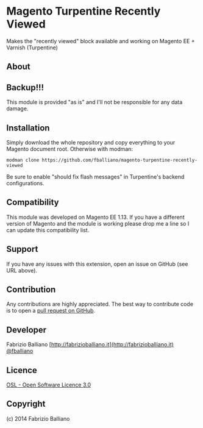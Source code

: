 Magento Turpentine Recently Viewed
==================================

Makes the "recently viewed" block available and working on Magento EE + Varnish (Turpentine)

About
-----

Backup!!!
---------
This module is provided "as is" and I'll not be responsible for any data damage.

Installation
------------

Simply download the whole repository and copy everything to your Magento document root.
Otherwise with modman:
```shell
modman clone https://github.com/fballiano/magento-turpentine-recently-viewed
```

Be sure to enable "should fix flash messages" in Turpentine's backend configurations.

Compatibility
-------------
This module was developed on Magento EE 1.13.
If you have a different version of Magento and the module is working please drop me a line so I can update this compatibility list.

Support
-------
If you have any issues with this extension, open an issue on GitHub (see URL above).

Contribution
------------
Any contributions are highly appreciated. The best way to contribute code is to open a
[pull request on GitHub](https://help.github.com/articles/using-pull-requests).

Developer
---------
Fabrizio Balliano
[http://fabrizioballiano.it](http://fabrizioballiano.it)  
[@fballiano](https://twitter.com/fballiano)

Licence
-------
[OSL - Open Software Licence 3.0](http://opensource.org/licenses/osl-3.0.php)

Copyright
---------
(c) 2014 Fabrizio Balliano
